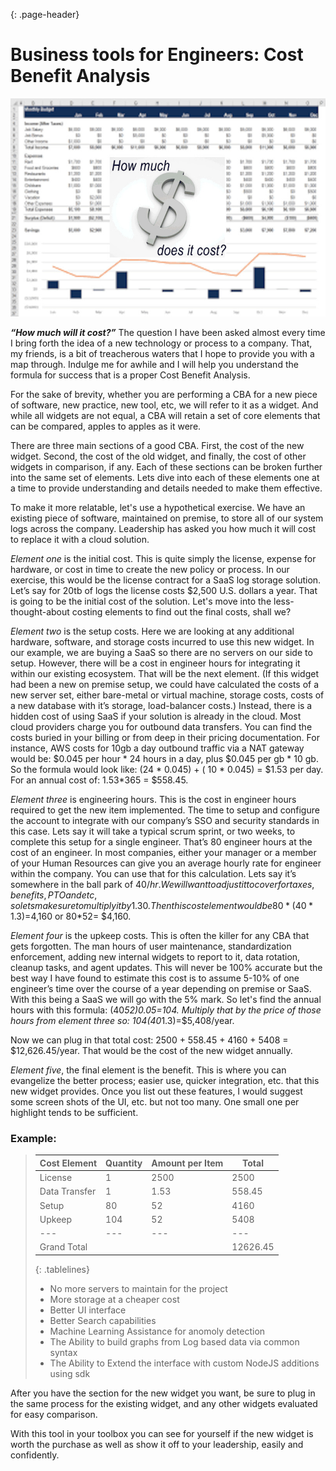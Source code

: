 {: .page-header}  
  
# Business tools for Engineers: Cost Benefit Analysis

![How much will it cost?](./howmuch.jpg)

***“How much will it cost?”*** The question I have been asked almost every time I bring forth the idea of a new technology or process to a company. That, my friends, is a bit of treacherous waters that I hope to provide you with a map through. Indulge me for awhile and I will  help you understand the formula for success that is a proper Cost Benefit Analysis.

For the sake of brevity, whether you are performing a CBA for a new piece of software, new practice, new tool, etc, we will refer to it as a widget. And while all widgets are not equal, a CBA will retain a set of core elements that can be compared, apples to apples as it were.

There are three main sections of a good CBA. First, the cost of the new widget. Second, the cost of the old widget, and finally, the cost of other widgets in comparison, if any. Each of these sections can be broken further into the same set of elements. Lets dive into each of these elements one at a time to provide understanding and details needed to make them effective. 

To make it more relatable,  let's use a hypothetical exercise. We have an existing piece of software, maintained on premise, to store all of our system logs across the company. Leadership has asked you how much it will cost to replace it with a cloud solution.

*Element one* is the initial cost. This is quite simply the license, expense for hardware, or cost in time to create the new policy or process. In our exercise, this would be the license contract for a SaaS log storage solution.  Let’s say for 20tb of logs the license costs $2,500 U.S. dollars a year. That is going to be the initial cost of the solution. Let's move into the less-thought-about costing elements to find out the final costs, shall we?

*Element two* is the setup costs. Here we are looking at any additional hardware, software, and storage costs incurred to use this new widget. In our example, we are buying a SaaS so there are no servers on our side to setup. However, there will be a cost in engineer hours for integrating it within our existing ecosystem. That will be the next element. (If this widget had been a new on premise setup, we could have calculated the costs of a new server set, either bare-metal or virtual machine, storage costs, costs of a new database with it’s storage, load-balancer costs.) Instead, there is a hidden cost of using SaaS if your solution is already in the cloud. Most cloud providers charge you for outbound data transfers. You can find the costs buried in your billing or from deep in their pricing documentation. For instance, AWS costs for 10gb a day outbound traffic via a NAT gateway would be: $0.045 per hour * 24 hours in a day, plus $0.045 per gb * 10 gb. So the formula would look like: (24 * 0.045) + ( 10 * 0.045) = $1.53 per day. For an annual cost of: 1.53*365 = $558.45.

*Element three* is engineering hours. This is the cost in engineer hours required to get the new item implemented. The time to setup and configure the account to integrate with our company’s SSO and security standards in this case. Lets say it will take a typical scrum sprint, or two weeks, to complete this setup for a single engineer. That’s 80 engineer hours at the cost of an engineer. In most companies, either your manager or a member of your Human Resources can give you an average hourly rate for engineer within the company. You can use that for this calculation. Lets say it’s somewhere in the ball park of $40/hr. We will want to adjust it to cover for taxes, benefits, PTO and etc, so lets make sure to multiply it by 1.30. Then this cost element would be 80*(40*1.3)=$4,160 or 80*52= $4,160.

*Element four* is the upkeep costs. This is often the killer for any CBA that gets forgotten. The man hours of user maintenance, standardization enforcement, adding new internal widgets to report to it, data rotation, cleanup tasks, and agent updates. This will never be 100% accurate but the best way I have found to estimate this cost is to assume 5-10% of one engineer’s time over the course of a year depending on premise or SaaS. With this being a SaaS we will go with the 5% mark. So let's find the annual hours with this formula: (40*52)*0.05=104. Multiply that by the price of those hours from element three so: 104*(40*1.3)=$5,408/year.

Now we can plug in that total cost: 2500 + 558.45 + 4160 + 5408 = $12,626.45/year. That would be the cost of the new widget annually. 

*Element five*, the final element is the benefit. This is where you can evangelize the better process; easier use, quicker integration, etc. that this new widget provides. Once you list out these features, I would suggest some screen shots of the UI, etc. but not too many. One small one per highlight tends to be sufficient.

### **Example:**  
> | Cost Element | Quantity | Amount per Item | Total |  
> | --- | --- | --- | --- |  
> | License | 1 | 2500 | 2500 |  
> | Data Transfer | 1 | 1.53 | 558.45 |  
> | Setup | 80 | 52 | 4160 |  
> | Upkeep | 104 | 52 | 5408 |  
> | --- | --- | --- | --- |  
> | Grand Total | | | 12626.45 |  
>  {: .tablelines}  
>   
>  * No more servers to maintain for the project
>  * More storage at a cheaper cost
>  * Better UI interface
>  * Better Search capabilities
>  * Machine Learning Assistance for anomoly detection
>  * The Ability to build graphs from Log based data via common syntax
>  * The Ability to Extend the interface with custom NodeJS additions using sdk

After you have the section for the new widget you want, be sure to plug in the same process for the existing widget, and any other widgets evaluated for easy comparison. 

With this tool in your toolbox you can see for yourself if the new widget is worth the purchase as well as show it off to your leadership, easily and confidently.
